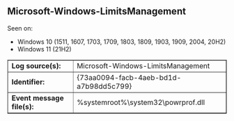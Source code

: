 ## Microsoft-Windows-LimitsManagement

Seen on:
* Windows 10 (1511, 1607, 1703, 1709, 1803, 1809, 1903, 1909, 2004, 20H2)
* Windows 11 (21H2)

<table border="1" class="docutils">
  <tbody>
    <tr>
      <td><b>Log source(s):</b></td>
      <td>Microsoft-Windows-LimitsManagement</td>
    </tr>
    <tr>
      <td><b>Identifier:</b></td>
      <td>{73aa0094-facb-4aeb-bd1d-a7b98dd5c799}</td>
    </tr>
    <tr>
      <td><b>Event message file(s):</b></td>
      <td>%systemroot%\system32\powrprof.dll</td>
    </tr>
  </tbody>
</table>

&nbsp;

